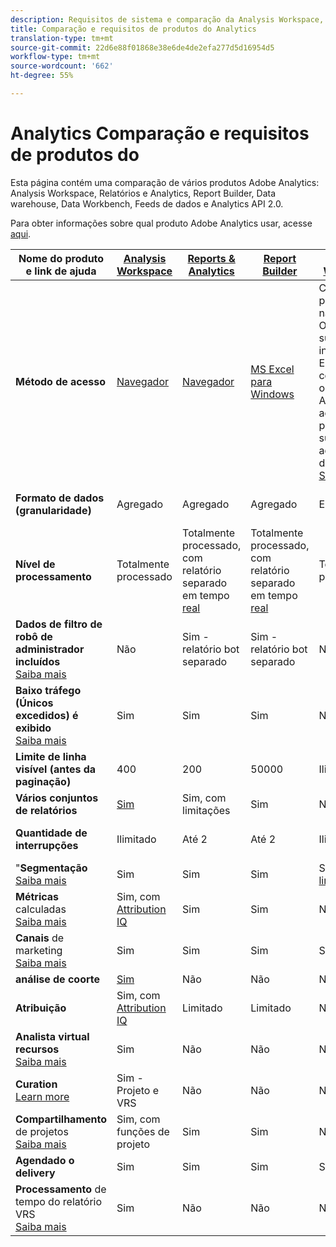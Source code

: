 ```yaml
---
description: Requisitos de sistema e comparação da Analysis Workspace, Reports & Analytics, Ad Hoc Analysis, Report Builder Data Warehouse e Data Workbench
title: Comparação e requisitos de produtos do Analytics
translation-type: tm+mt
source-git-commit: 22d6e88f01868e38e6de4de2efa277d5d16954d5
workflow-type: tm+mt
source-wordcount: '662'
ht-degree: 55%

---
```



# Analytics Comparação e requisitos de produtos do 

Esta página contém uma comparação de vários produtos Adobe Analytics: Analysis Workspace, Relatórios e Analytics, Report Builder, Data warehouse, Data Workbench, Feeds de dados e Analytics API 2.0.

Para obter informações sobre qual produto Adobe Analytics usar, acesse [aqui](/help/admin/c-analytics-product-comparison/which-analytics-tool.md).

| Nome do produto e link de ajuda | [Analysis Workspace](https://docs.adobe.com/content/help/pt-BR/analytics/analyze/analysis-workspace/home.html) | [Reports &amp; Analytics](https://docs.adobe.com/content/help/pt-BR/analytics/analyze/reports-analytics/getting-started.html) | [Report Builder](https://docs.adobe.com/content/help/pt-BR/analytics/analyze/report-builder/home.html) | [Data Warehouse](https://docs.adobe.com/content/help/pt-BR/analytics/export/data-warehouse/data-warehouse.html) | [Data Workbench](https://docs.adobe.com/content/help/pt-BR/data-workbench/using/home.html) | [Feeds de dados](https://docs.adobe.com/content/help/pt-BR/analytics/export/analytics-data-feed/data-feed-overview.html) | [Analytics API 2.0](https://www.adobe.io/apis/experiencecloud/analytics/docs.html) |
|---|---|---|---|---|---|---|---|
| **Método de acesso** | [Navegador](https://docs.adobe.com/content/help/pt-BR/analytics/admin/sys-reqs.html) | [Navegador](https://docs.adobe.com/content/help/pt-BR/analytics/admin/sys-reqs.html) | [MS Excel para Windows](https://docs.adobe.com/content/help/pt-BR/analytics/analyze/report-builder/report-builder-setup/system-requirements.html) | Configuração por meio do navegador. Os destinos suportados incluem FTP. Entre em contato com o Atendimento ao cliente para obter suporte adicional ao destino. [Saiba mais](https://docs.adobe.com/content/help/pt-BR/analytics/admin/sys-reqs.html) | [Windows de 64 bits](https://docs.adobe.com/content/help/pt-BR/data-workbench/using/install/c-data-workbench-client-install.html) | Configure pelo navegador. Os destinos suportados incluem FTP, SFTP, Blob do Azure, S3. [Saiba mais](https://docs.adobe.com/content/help/pt-BR/analytics/export/analytics-data-feed/data-feed-overview.html) | Ferramentas RESTful API. Faça logon com as credenciais de E/S do Adobe. [Saiba mais](https://www.adobe.io/apis/experiencecloud/analytics/docs.html) |
| **Formato de dados (granularidade)** | Agregado | Agregado | Agregado | ECID | Carimbo de data e hora + ECID | Carimbo de data e hora + ECID | Agregado |
| **Nível de processamento** | Totalmente processado | Totalmente processado, com relatório separado em tempo [real](https://docs.adobe.com/content/help/en/analytics/components/real-time-reporting/realtime.html) | Totalmente processado, com relatório separado em tempo [real](https://docs.adobe.com/content/help/en/analytics/components/real-time-reporting/realtime.html) | Totalmente processado | Totalmente processado | Totalmente processado | Totalmente processado |
| **Dados de filtro de robô de administrador incluídos** <br>[Saiba mais](https://docs.adobe.com/content/help/en/analytics/admin/admin-tools/bot-removal/bot-removal.html) | Não | Sim - relatório bot separado | Sim - relatório bot separado | Não | Não | Não | Não |
| **Baixo tráfego (Únicos excedidos) é exibido** <br>[Saiba mais](https://docs.adobe.com/content/help/pt-BR/analytics/technotes/low-traffic.html) | Sim | Sim | Sim | Não | Não | Não | Sim |
| **Limite de linha visível (antes da paginação)** | 400 | 200 | 50000 | Ilimitado | Ilimitado | Ilimitado | 50000 |
| **Vários conjuntos de relatórios** | [Sim](https://docs.adobe.com/content/help/pt-BR/analytics/analyze/analysis-workspace/build-workspace-project/multiple-report-suites.html) | Sim, com limitações | Sim | Não | Sim | Não | Sim |
| **Quantidade de interrupções** | Ilimitado | Até 2 | Até 2 | Ilimitado | Ilimitado | Ilimitado | Ilimitado, executar em vários query |
| &quot;**Segmentação** <br>[Saiba mais](https://docs.adobe.com/content/help/en/analytics/components/segmentation/segmentation-workflow/seg-workflow.html) | Sim | Sim | Sim | Sim, com [limitações](https://docs.adobe.com/content/help/en/analytics/components/segmentation/segment-reference/seg-compatibility.html) | Sim | Não | Sim |
| **Métricas** calculadas <br>[Saiba mais](https://docs.adobe.com/content/help/pt-BR/analytics/components/calculated-metrics/cm-overview.html) | Sim, com [Attribution IQ](https://docs.adobe.com/content/help/en/analytics/analyze/analysis-workspace/attribution/overview.html) | Sim | Sim | Não | Sim | Não | Sim, com [Attribution IQ](https://docs.adobe.com/content/help/en/analytics/analyze/analysis-workspace/attribution/overview.html) |
| **Canais** de marketing <br>[Saiba mais](https://docs.adobe.com/content/help/pt-BR/analytics/components/marketing-channels/c-getting-started-mchannel.html) | Sim | Sim | Sim | Sim | Sim | Sim - va_finder, va_closer | Sim |
| **análise de coorte** | [Sim](https://docs.adobe.com/content/help/pt-BR/analytics/analyze/analysis-workspace/visualizations/cohort-table/cohort-analysis.html) | Não | Não | Não | Sim | Não | Não |
| **Atribuição** | Sim, com [Attribution IQ](https://docs.adobe.com/content/help/en/analytics/analyze/analysis-workspace/attribution/overview.html) | Limitado | Limitado | Não | Sim | Não | Sim, com [Attribution IQ](https://docs.adobe.com/content/help/en/analytics/analyze/analysis-workspace/attribution/overview.html) |
| **Analista virtual recursos** <br>[Saiba mais](https://docs.adobe.com/content/help/pt-BR/analytics/analyze/analysis-workspace/virtual-analyst/overview.html) | Sim | Não | Não | Não | Não | Não | Sim |
| **Curation** <br>[Learn more](https://docs.adobe.com/content/help/pt-BR/analytics/analyze/analysis-workspace/curate-share/curate.html) | Sim - Projeto e VRS | Não | Não | Não | Não | Não | Sim - apenas VRS |
| **Compartilhamento** de projetos <br>[Saiba mais](https://docs.adobe.com/content/help/pt-BR/analytics/analyze/analysis-workspace/curate-share/share-projects.html) | Sim, com funções de projeto | Sim | Sim | Não | Sim | Não | Não |
| **Agendado o delivery** | Sim | Sim | Sim | Sim | Sim | Sim | Não |
| **Processamento** de tempo do relatório VRS <br>[Saiba mais](https://docs.adobe.com/content/help/pt-BR/analytics/components/virtual-report-suites/vrs-report-time-processing.html) | Sim | Não | Não | Não | Não | Não | Sim |
